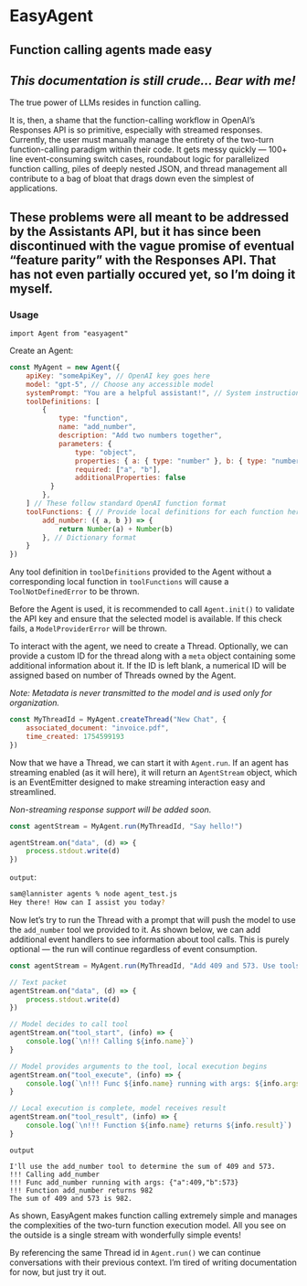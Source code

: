 # EasyAgent
## Function calling agents made easy

*This documentation is still crude… Bear with me!*
---
The true power of LLMs resides in function calling.

It is, then, a shame that the function-calling workflow in OpenAI’s Responses API is so primitive, especially with streamed responses. Currently, the user must manually manage the entirety of the two-turn function-calling paradigm within their code. It gets messy quickly — 100+ line event-consuming switch cases, roundabout logic for parallelized function calling, piles of deeply nested JSON, and thread management all contribute to a bag of bloat that drags down even the simplest of applications.

These problems were all meant to be addressed by the Assistants API, but it has since been discontinued with the vague promise of eventual “feature parity” with the Responses API. That has not even partially occured yet, so I’m doing it myself.
---
### Usage

`import Agent from "easyagent"`

Create an Agent:

```js
const MyAgent = new Agent({
	apiKey: "someApiKey", // OpenAI key goes here
	model: "gpt-5", // Choose any accessible model
	systemPrompt: "You are a helpful assistant!", // System instructions
	toolDefinitions: [
		{
        	type: "function",
			name: "add_number",
			description: "Add two numbers together",
          	parameters: {
            	type: "object",   
            	properties: { a: { type: "number" }, b: { type: "number" } },
            	required: ["a", "b"],
            	additionalProperties: false
          }
		},
	] // These follow standard OpenAI function format
	toolFunctions: { // Provide local definitions for each function here
		add_number: ({ a, b }) => {
        	return Number(a) + Number(b)
        }, // Dictionary format
	}
})
```

Any tool definition in `toolDefinitions` provided to the Agent without a corresponding local function in `toolFunctions` will cause a `ToolNotDefinedError` to be thrown. 

Before the Agent is used, it is recommended to call `Agent.init()` to validate the API key and ensure that the selected model is available. If this check fails, a `ModelProviderError` will be thrown.

To interact with the agent, we need to create a Thread. Optionally, we can provide a custom ID for the thread along with a `meta` object containing some additional information about it. If the ID is left blank, a numerical ID will be assigned based on number of Threads owned by the Agent.

*Note: Metadata is never transmitted to the model and is used only for organization.*

```js
const MyThreadId = MyAgent.createThread("New Chat", {
	associated_document: "invoice.pdf",
	time_created: 1754599193
})
```

Now that we have a Thread, we can start it with `Agent.run`. If an agent has streaming enabled (as it will here), it will return an `AgentStream` object, which is an EventEmitter designed to make streaming interaction easy and streamlined.

*Non-streaming response support will be added soon.*

```js
const agentStream = MyAgent.run(MyThreadId, "Say hello!")

agentStream.on("data", (d) => {
	process.stdout.write(d)
})
```

`output`:
```bash
sam@lannister agents % node agent_test.js
Hey there! How can I assist you today?
```

Now let’s try to run the Thread with a prompt that will push the model to use the `add_number` tool we provided to it. As shown below, we can add additional event handlers to see information about tool calls. This is purely optional — the run will continue regardless of event consumption.

```js
const agentStream = MyAgent.run(MyThreadId, "Add 409 and 573. Use tools!")

// Text packet
agentStream.on("data", (d) => {
	process.stdout.write(d)
})

// Model decides to call tool
agentStream.on("tool_start", (info) => {
	console.log(`\n!!! Calling ${info.name}`)
}

// Model provides arguments to the tool, local execution begins
agentStream.on("tool_execute", (info) => {
	console.log(`\n!!! Func ${info.name} running with args: ${info.args}`)
}

// Local execution is complete, model receives result
agentStream.on("tool_result", (info) => {
	console.log(`\n!!! Function ${info.name} returns ${info.result}`)
}
```

`output`
```
I'll use the add_number tool to determine the sum of 409 and 573.
!!! Calling add_number
!!! Func add_number running with args: {"a":409,"b":573}
!!! Function add_number returns 982
The sum of 409 and 573 is 982.
```

As shown, EasyAgent makes function calling extremely simple and manages the complexities of the two-turn function execution model. All you see on the outside is a single stream with wonderfully simple events!

By referencing the same Thread id in `Agent.run()` we can continue conversations with their previous context. I’m tired of writing documentation for now, but just try it out.